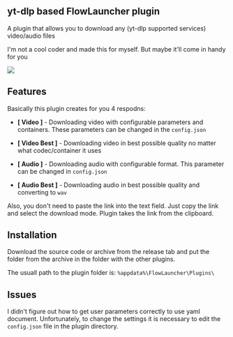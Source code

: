 ## yt-dlp based FlowLauncher plugin
A plugin that allows you to download any (yt-dlp supported services) video/audio files

I'm not a cool coder and made this for myself. But maybe it'll come in handy for you

![](https://github.com/user-attachments/assets/94e6bd34-a6ea-4f0c-ac98-719dffc3d1f2)

## Features
Basically this plugin creates for you 4 respodns:

- **[ Video ]** - Downloading video with configurable parameters and containers. These parameters can be changed in the `config.json`

- **[ Video Best ]**  - Downloading video in best possible quality no matter what codec/container it uses

- **[ Audio ]** - Downloading audio with configurable format. This parameter can be changed in `config.json`

- **[ Audio Best ]** - Downloading audio in best possible quality and converting to `wav`

Also, you don't need to paste the link into the text field. Just copy the link and select the download mode. Plugin takes the link from the clipboard.

## Installation

Download the source code or archive from the release tab and put the folder from the archive in the folder with the other plugins.

The usuall path to the plugin folder is: `%appdata%\FlowLauncher\Plugins\`

## Issues
I didn't figure out how to get user parameters correctly to use yaml document. Unfortunately, to change the settings it is necessary to edit the `config.json` file in the plugin directory.
